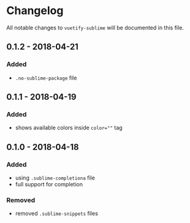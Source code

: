# Changelog
All notable changes to `vuetify-sublime` will be documented in this file.

## 0.1.2 - 2018-04-21
### Added
- `.no-sublime-package` file

## 0.1.1 - 2018-04-19
### Added
- shows available colors inside `color=""` tag

## 0.1.0 - 2018-04-18
### Added
- using `.sublime-completiona` file
- full support for completion
### Removed
- removed `.sublime-snippets` files